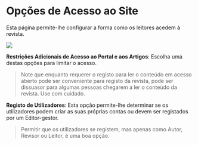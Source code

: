 # Opções de Acesso ao Site

Esta página permite-lhe configurar a forma como os leitores acedem à revista.

![](/assets/learning-ojs3.1-jm-users-siteoptions.PNG)

**Restrições Adicionais de Acesso ao Portal e aos Artigos**: Escolha uma destas opções para limitar o acesso. 

> Note que enquanto requerer o registo para ler o conteúdo em acesso aberto pode ser conveniente para registo da revista, pode ser dissuasor para algumas pessoas chegarem a ler o conteúdo da revista. Use com cuidado.

**Registo de Utilizadores**: Esta opção permite-lhe determinar se os utilizadores podem criar as suas próprias contas ou devem ser registados por um Editor-gestor.

> Permitir que os utilizadores se registem, mas apenas como Autor, Revisor ou Leitor, é uma boa opção.



